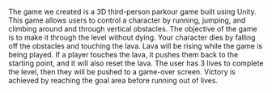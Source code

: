 The game we created is a 3D third-person parkour game built using Unity. This game allows users to control a character by running, jumping, and climbing around and through vertical obstacles. The objective of the game is to make it through the level without dying. Your character dies by falling off the obstacles and touching the lava. Lava will be rising while the game is being played. If a player touches the lava, it pushes them back to the starting point, and it will also reset the lava. The user has 3 lives to complete the level, then they will be pushed to a game-over screen. Victory is achieved by reaching the goal area before running out of lives.
